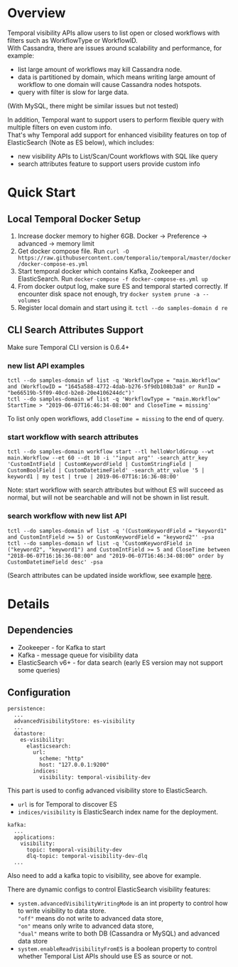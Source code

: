 # Overview
Temporal visibility APIs allow users to list open or closed workflows with filters such as WorkflowType or WorkflowID.   
With Cassandra, there are issues around scalability and performance, for example: 
 - list large amount of workflows may kill Cassandra node.
 - data is partitioned by domain, which means writing large amount of workflow to one domain will cause Cassandra nodes hotspots.
 - query with filter is slow for large data.

(With MySQL, there might be similar issues but not tested)

In addition, Temporal want to support users to perform flexible query with multiple filters on even custom info.  
That's why Temporal add support for enhanced visibility features on top of ElasticSearch (Note as ES below), which includes: 
 - new visibility APIs to List/Scan/Count workflows with SQL like query
 - search attributes feature to support users provide custom info
 
# Quick Start
## Local Temporal Docker Setup
1. Increase docker memory to higher 6GB. Docker -> Preference -> advanced -> memory limit
2. Get docker compose file. Run `curl -O https://raw.githubusercontent.com/temporalio/temporal/master/docker/docker-compose-es.yml`
3. Start temporal docker which contains Kafka, Zookeeper and ElasticSearch. Run `docker-compose -f docker-compose-es.yml up`
4. From docker output log, make sure ES and temporal started correctly. If encounter disk space not enough, try `docker system prune -a --volumes`
5. Register local domain and start using it. `tctl --do samples-domain d re`
 

## CLI Search Attributes Support 

Make sure Temporal CLI version is 0.6.4+

### new list API examples

```
tctl --do samples-domain wf list -q 'WorkflowType = "main.Workflow" and (WorkflowID = "1645a588-4772-4dab-b276-5f9db108b3a8" or RunID = "be66519b-5f09-40cd-b2e8-20e4106244dc")'
tctl --do samples-domain wf list -q 'WorkflowType = "main.Workflow" StartTime > "2019-06-07T16:46:34-08:00" and CloseTime = missing'
```
To list only open workflows, add `CloseTime = missing` to the end of query.  

### start workflow with search attributes 

```
tctl --do samples-domain workflow start --tl helloWorldGroup --wt main.Workflow --et 60 --dt 10 -i '"input arg"' -search_attr_key 'CustomIntField | CustomKeywordField | CustomStringField |  CustomBoolField | CustomDatetimeField' -search_attr_value '5 | keyword1 | my test | true | 2019-06-07T16:16:36-08:00'
```

Note: start workflow with search attributes but without ES will succeed as normal, but will not be searchable and will not be shown in list result.

### search workflow with new list API 

```
tctl --do samples-domain wf list -q '(CustomKeywordField = "keyword1" and CustomIntField >= 5) or CustomKeywordField = "keyword2"' -psa
tctl --do samples-domain wf list -q 'CustomKeywordField in ("keyword2", "keyword1") and CustomIntField >= 5 and CloseTime between "2018-06-07T16:16:36-08:00" and "2019-06-07T16:46:34-08:00" order by CustomDatetimeField desc' -psa
```

(Search attributes can be updated inside workflow, see example [here](https://github.com/temporalio/temporal-go-samples/tree/master/cmd/samples/recipes/searchattributes).

# Details
## Dependencies
- Zookeeper - for Kafka to start
- Kafka - message queue for visibility data 
- ElasticSearch v6+ - for data search (early ES version may not support some queries)

## Configuration
```
persistence:
  ...
  advancedVisibilityStore: es-visibility
  ...
  datastore:
    es-visibility:
      elasticsearch:
        url:
          scheme: "http"
          host: "127.0.0.1:9200"
        indices:
          visibility: temporal-visibility-dev
```
This part is used to config advanced visibility store to ElasticSearch. 
 - `url` is for Temporal to discover ES 
 - `indices/visibility` is ElasticSearch index name for the deployment.  

```
kafka:
  ...
  applications:
    visibility:
      topic: temporal-visibility-dev
      dlq-topic: temporal-visibility-dev-dlq
  ...
``` 
Also need to add a kafka topic to visibility, see above for example.  

There are dynamic configs to control ElasticSearch visibility features:
- `system.advancedVisibilityWritingMode` is an int property to control how to write visibility to data store.  
`"off"` means do not write to advanced data store,   
`"on"` means only write to advanced data store,   
`"dual"` means write to both DB (Cassandra or MySQL) and advanced data store
- `system.enableReadVisibilityFromES` is a boolean property to control whether Temporal List APIs should use ES as source or not.

